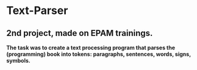 Text-Parser
===========

2nd project, made on EPAM trainings.
-

__The task was to create a text processing program that parses the (programming) book into tokens: 
paragraphs, sentences, words, signs, symbols.__
